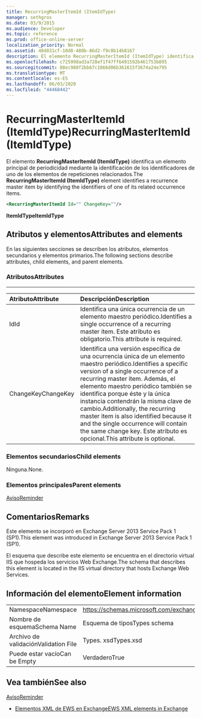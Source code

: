 ```yaml
---
title: RecurringMasterItemId (ItemIdType)
manager: sethgros
ms.date: 03/9/2015
ms.audience: Developer
ms.topic: reference
ms.prod: office-online-server
localization_priority: Normal
ms.assetid: 48d831cf-10d8-480b-86d2-f9c0b14b8167
description: El elemento RecurringMasterItemId (ItemIdType) identifica un elemento principal de periodicidad mediante la identificación de los identificadores de uno de los elementos de repeticiones relacionados.
ms.openlocfilehash: c725998ad3a728ef1f47ff6491592b461753b895
ms.sourcegitcommit: 88ec988f2bb67c1866d06b361615f3674a24e795
ms.translationtype: MT
ms.contentlocale: es-ES
ms.lasthandoff: 06/03/2020
ms.locfileid: "44468442"
---
```

# <a name="recurringmasteritemid-itemidtype"></a><span data-ttu-id="0dc29-103">RecurringMasterItemId (ItemIdType)</span><span class="sxs-lookup"><span data-stu-id="0dc29-103">RecurringMasterItemId (ItemIdType)</span></span>

<span data-ttu-id="0dc29-104">El elemento **RecurringMasterItemId (ItemIdType)** identifica un elemento principal de periodicidad mediante la identificación de los identificadores de uno de los elementos de repeticiones relacionados.</span><span class="sxs-lookup"><span data-stu-id="0dc29-104">The **RecurringMasterItemId (ItemIdType)** element identifies a recurrence master item by identifying the identifiers of one of its related occurrence items.</span></span> 
  
```XML
<RecurringMasterItemId Id="" ChangeKey=""/>
```

 <span data-ttu-id="0dc29-105">**ItemIdType**</span><span class="sxs-lookup"><span data-stu-id="0dc29-105">**ItemIdType**</span></span>
## <a name="attributes-and-elements"></a><span data-ttu-id="0dc29-106">Atributos y elementos</span><span class="sxs-lookup"><span data-stu-id="0dc29-106">Attributes and elements</span></span>

<span data-ttu-id="0dc29-107">En las siguientes secciones se describen los atributos, elementos secundarios y elementos primarios.</span><span class="sxs-lookup"><span data-stu-id="0dc29-107">The following sections describe attributes, child elements, and parent elements.</span></span>
  
### <a name="attributes"></a><span data-ttu-id="0dc29-108">Atributos</span><span class="sxs-lookup"><span data-stu-id="0dc29-108">Attributes</span></span>

****

|<span data-ttu-id="0dc29-109">**Atributo**</span><span class="sxs-lookup"><span data-stu-id="0dc29-109">**Attribute**</span></span>|<span data-ttu-id="0dc29-110">**Descripción**</span><span class="sxs-lookup"><span data-stu-id="0dc29-110">**Description**</span></span>|
|:-----|:-----|
|<span data-ttu-id="0dc29-111">Id</span><span class="sxs-lookup"><span data-stu-id="0dc29-111">Id</span></span>  <br/> |<span data-ttu-id="0dc29-112">Identifica una única ocurrencia de un elemento maestro periódico.</span><span class="sxs-lookup"><span data-stu-id="0dc29-112">Identifies a single occurrence of a recurring master item.</span></span> <span data-ttu-id="0dc29-113">Este atributo es obligatorio.</span><span class="sxs-lookup"><span data-stu-id="0dc29-113">This attribute is required.</span></span>  <br/> |
|<span data-ttu-id="0dc29-114">ChangeKey</span><span class="sxs-lookup"><span data-stu-id="0dc29-114">ChangeKey</span></span>  <br/> |<span data-ttu-id="0dc29-115">Identifica una versión específica de una ocurrencia única de un elemento maestro periódico.</span><span class="sxs-lookup"><span data-stu-id="0dc29-115">Identifies a specific version of a single occurrence of a recurring master item.</span></span> <span data-ttu-id="0dc29-116">Además, el elemento maestro periódico también se identifica porque éste y la única instancia contendrán la misma clave de cambio.</span><span class="sxs-lookup"><span data-stu-id="0dc29-116">Additionally, the recurring master item is also identified because it and the single occurrence will contain the same change key.</span></span> <span data-ttu-id="0dc29-117">Este atributo es opcional.</span><span class="sxs-lookup"><span data-stu-id="0dc29-117">This attribute is optional.</span></span>  <br/> |
   
### <a name="child-elements"></a><span data-ttu-id="0dc29-118">Elementos secundarios</span><span class="sxs-lookup"><span data-stu-id="0dc29-118">Child elements</span></span>

<span data-ttu-id="0dc29-119">Ninguna.</span><span class="sxs-lookup"><span data-stu-id="0dc29-119">None.</span></span>
  
### <a name="parent-elements"></a><span data-ttu-id="0dc29-120">Elementos principales</span><span class="sxs-lookup"><span data-stu-id="0dc29-120">Parent elements</span></span>

[<span data-ttu-id="0dc29-121">Aviso</span><span class="sxs-lookup"><span data-stu-id="0dc29-121">Reminder</span></span>](reminder.md)
  
## <a name="remarks"></a><span data-ttu-id="0dc29-122">Comentarios</span><span class="sxs-lookup"><span data-stu-id="0dc29-122">Remarks</span></span>

<span data-ttu-id="0dc29-123">Este elemento se incorporó en Exchange Server 2013 Service Pack 1 (SP1).</span><span class="sxs-lookup"><span data-stu-id="0dc29-123">This element was introduced in Exchange Server 2013 Service Pack 1 (SP1).</span></span>
  
<span data-ttu-id="0dc29-124">El esquema que describe este elemento se encuentra en el directorio virtual IIS que hospeda los servicios Web Exchange.</span><span class="sxs-lookup"><span data-stu-id="0dc29-124">The schema that describes this element is located in the IIS virtual directory that hosts Exchange Web Services.</span></span>
  
## <a name="element-information"></a><span data-ttu-id="0dc29-125">Información del elemento</span><span class="sxs-lookup"><span data-stu-id="0dc29-125">Element information</span></span>

|||
|:-----|:-----|
|<span data-ttu-id="0dc29-126">Namespace</span><span class="sxs-lookup"><span data-stu-id="0dc29-126">Namespace</span></span>  <br/> |https://schemas.microsoft.com/exchange/services/2006/types  <br/> |
|<span data-ttu-id="0dc29-127">Nombre de esquema</span><span class="sxs-lookup"><span data-stu-id="0dc29-127">Schema Name</span></span>  <br/> |<span data-ttu-id="0dc29-128">Esquema de tipos</span><span class="sxs-lookup"><span data-stu-id="0dc29-128">Types schema</span></span>  <br/> |
|<span data-ttu-id="0dc29-129">Archivo de validación</span><span class="sxs-lookup"><span data-stu-id="0dc29-129">Validation File</span></span>  <br/> |<span data-ttu-id="0dc29-130">Types. xsd</span><span class="sxs-lookup"><span data-stu-id="0dc29-130">Types.xsd</span></span>  <br/> |
|<span data-ttu-id="0dc29-131">Puede estar vacío</span><span class="sxs-lookup"><span data-stu-id="0dc29-131">Can be Empty</span></span>  <br/> |<span data-ttu-id="0dc29-132">Verdadero</span><span class="sxs-lookup"><span data-stu-id="0dc29-132">True</span></span>  <br/> |
   
## <a name="see-also"></a><span data-ttu-id="0dc29-133">Vea también</span><span class="sxs-lookup"><span data-stu-id="0dc29-133">See also</span></span>



[<span data-ttu-id="0dc29-134">Aviso</span><span class="sxs-lookup"><span data-stu-id="0dc29-134">Reminder</span></span>](reminder.md)


- [<span data-ttu-id="0dc29-135">Elementos XML de EWS en Exchange</span><span class="sxs-lookup"><span data-stu-id="0dc29-135">EWS XML elements in Exchange</span></span>](ews-xml-elements-in-exchange.md)

